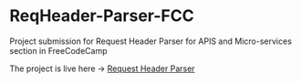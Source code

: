 # ReqHeader-Parser-FCC

Project submission for Request Header Parser for APIS and Micro-services section in FreeCodeCamp

The project is live here -> [Request Header Parser](https://reqheader-parser-fcc.glitch.me/)
